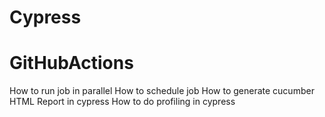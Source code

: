 # Cypress
# GitHubActions


How to run job in parallel
How to schedule job
How to generate cucumber HTML Report in cypress
How to do profiling in cypress 


